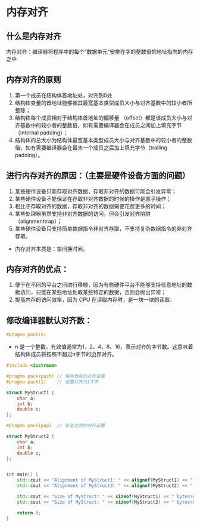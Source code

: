 # 内存对齐
## 什么是内存对齐
内存对齐：编译器将程序中的每个“数据单元”安排在字的整数倍的地址指向的内存之中

## 内存对齐的原则
1. 第一个成员在结构体首地址处，对齐到0处
2. 结构体变量的首地址能够被其最宽基本类型成员大小与对齐基数中的较小者所整除；
3. 结构体每个成员相对于结构体首地址的偏移量 （offset）都是该成员大小与对齐基数中的较小者的整数倍，如有需要编译器会在成员之间加上填充字节 （internal padding）；
4. 结构体的总大小为结构体最宽基本类型成员大小与对齐基数中的较小者的整数倍，如有需要编译器会在最末一个成员之后加上填充字节（trailing padding）。

## 进行内存对齐的原因：（主要是硬件设备方面的问题）
1. 某些硬件设备只能存取对齐数据，存取非对齐的数据可能会引发异常；
2. 某些硬件设备不能保证在存取非对齐数据的时候的操作是原子操作；
3. 相比于存取对齐的数据，存取非对齐的数据需要花费更多的时间；
4. 某些处理器虽然支持非对齐数据的访问，但会引发对齐陷阱（alignmenttrap）；
5. 某些硬件设备只支持简单数据指令非对齐存取，不支持复杂数据指令的非对齐存取。

- 内存对齐本质是：空间换时间。

## 内存对齐的优点：
1. 便于在不同的平台之间进行移植，因为有些硬件平台不能够支持任意地址的数据访问，只能在某些地址处取某些特定的数据，否则会抛出异常；
2. 提高内存的访问效率，因为 CPU 在读取内存时，是一块一块的读取。

## 修改编译器默认对齐数：
```cpp
#pragma pack(n)
```
- n 是一个整数，有效值通常为1、2、4、8、16，表示对齐的字节数。这意味着结构体成员将按照不超过n字节的边界对齐。

```cpp
#include <iostream>

#pragma pack(push) // 保存当前的对齐设置
#pragma pack(1)    // 设置对齐为1字节

struct MyStruct1 {
    char a;
    int b;
    double c;
};

#pragma pack(pop)  // 恢复之前的对齐设置

struct MyStruct2 {
    char a;
    int b;
    double c;
};


int main() {
    std::cout << "Alignment of MyStruct1: " << alignof(MyStruct1) << " bytes\n";    // 获取内存对齐大小
    std::cout << "Alignment of MyStruct2: " << alignof(MyStruct2) << " bytes\n";

    std::cout << "Size of MyStruct: " << sizeof(MyStruct1) << " bytes\n";
    std::cout << "Size of MyStruct: " << sizeof(MyStruct2) << " bytes\n";

    return 0;
}
```

